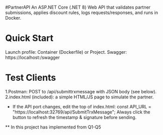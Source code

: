#PartnerAPI
An ASP.NET Core (.NET 8) Web API that validates partner submissions, applies discount rules, logs requests/responses, and runs in Docker.

Quick Start
==============
Launch profile: Container (Dockerfile) or Project.
Swagger: https://localhost:<port>/swagger


Test Clients
=============
1.Postman: POST to /api/submittrxmessage with JSON body (see below).
2.index.html (included): a simple HTML/JS page to simulate the partner.
  - If the API port changes, edit the top of index.html: 
    const API_URL = "https://localhost:32769/api/SubmitTrxMessage";
    Always click the button to refresh the timestamp & signature before sending.

** In this project has implemented from Q1-Q5
